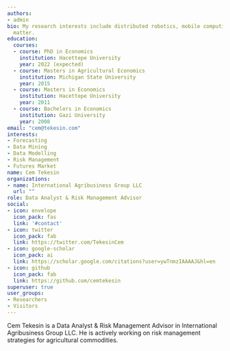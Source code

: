 ```yaml
---
authors:
- admin
bio: My research interests include distributed robotics, mobile computing and programmable
  matter.
education:
  courses:
  - course: PhD in Economics
    institution: Hacettepe University
    year: 2022 (expected)
  - course: Masters in Agricultural Economics
    institution: Michigan State University
    year: 2015
  - course: Masters in Economics
    institution: Hacettepe University
    year: 2011
  - course: Bachelors in Economics
    institution: Gazi University
    year: 2008
email: "cem@tekesin.com"
interests:
- Forecasting
- Data Mining
- Data Modelling
- Risk Management
- Futures Market
name: Cem Tekesin
organizations:
- name: International Agribusiness Group LLC
  url: ""
role: Data Analyst & Risk Management Advisor
social:
- icon: envelope
  icon_pack: fas
  link: '#contact'
- icon: twitter
  icon_pack: fab
  link: https://twitter.com/TekesinCem
- icon: google-scholar
  icon_pack: ai
  link: https://scholar.google.com/citations?user=ywTnmzIAAAAJ&hl=en
- icon: github
  icon_pack: fab
  link: https://github.com/cemtekesin
superuser: true
user_groups:
- Researchers
- Visitors
---
```


Cem Tekesin is a Data Analyst & Risk Management Advisor in International Agribusiness Group LLC. He is actively working on risk management strategies for agricultural commodities.